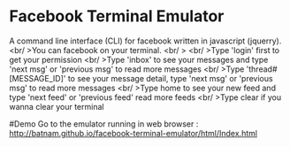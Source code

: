 # Facebook Terminal Emulator
A command line interface (CLI) for facebook  written in javascript (jquerry). 
<br/ >You can facebook on your terminal.
<br/ >
<br/ >Type 'login' first to get your permission
<br/ >Type 'inbox' to see your messages and type 'next msg' or 'previous msg' to read more messages
<br/ >Type 'thread#[MESSAGE_ID]' to see your message detail, type 'next msg' or 'previous msg' to read more messages
<br/ >Type home to see your new feed and type 'next feed' or 'previous feed' read more feeds
<br/ >Type clear if you wanna clear your terminal

#Demo
Go to the emulator running in web browser : http://batnam.github.io/facebook-terminal-emulator/html/Index.html
